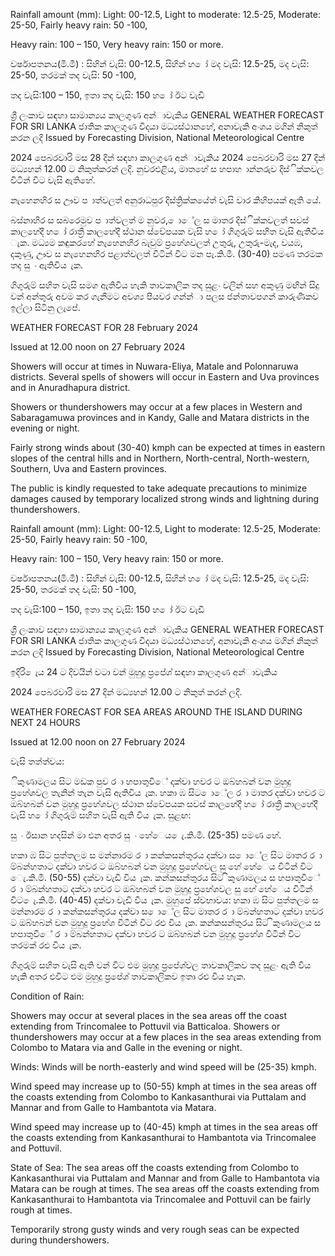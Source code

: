 Rainfall amount (mm): Light: 00-12.5, Light to moderate: 12.5-25, Moderate: 25-50, Fairly heavy rain: 50 -100,

Heavy rain: 100 – 150, Very heavy rain: 150 or more.

වර්ෂාපතනය(මි.මී) : සිහින් වැසි: 00-12.5, සිහින් හ ෝ මද වැසි: 12.5-25, මද වැසි: 25-50, තරමක් තද වැසි: 50 -100,

තද වැසි:100 – 150, ඉතා තද වැසි: 150 හ ෝ ඊට වැඩි

ශ්‍රී ලංකාව සඳහා සාමාන්‍යය කාලගුණ අන්‍ාවැකිය GENERAL WEATHER FORECAST FOR SRI LANKA ජාතික කාලගුණ විදයා මධ්‍යස්ථානහේ, අනාවැකි අංශය මගින් නිකුත් කරන ලදි Issued by Forecasting Division, National Meteorological Centre

2024 පෙබරවාරි මස 28 දින්‍ සඳහා කාලගුණ අන්‍ාවැකිය 2024 පෙබරවාරි මස 27 දින්‍ මධ්‍යහන්‍ 12.00 ට නිකුත්කරන්‍ ලදි. නුවරඑළිය, මාතහේ ස හපාහ ාන්නරුව දිස්ික්කවල විටින් විට වැසි ඇතිහේ.

නැහෙනහිර ස ඌව ප ාත්වලත් අනුරාධපුර දිස්ත්‍රික්කයේත් වැසි වාර කිහිපයක් ඇති යේ.

බස්නාහිර ස සබරෙමුව ප ාත්වලත් ම නුවර, ොේල ස මාතර දිස්ික්කවලත් සවස් කාලහේදී හ ෝ රාත්‍රී කාලහේදී ස්ථාන ස්වේපයක වැසි හ ෝ ගිගුරුම් සහිත වැසි ඇතිවිය ැක. මධ්‍යම කඳුකරහේ නැහෙනහිර බැවුම් ප්‍රහේශවලත් උතුරු, උතුරු-මැද, වයඹ, දකුණු, ඌව ස නැහෙනහිර පළාත්වලත් විටින් විට මන පැ.කි.මී. (30-40) පමණ තරමක තද සු ං ඇතිවිය ැක.

ගිගුරුම් සහිත වැසි සමග ඇතිවිය හැකි තාවකාලික තද සුළං වලින් සහ අකුණු මඟින් සිදු වන්‍ අන්‍තුරු අවම කර ගැනීමට අවශ්‍ය පියවර ගන්න්‍ා පලස ජන්‍තාවපගන් කාරුණිකව ඉල්ලා සිටිනු ලැපේ.

WEATHER FORECAST FOR 28 February 2024

Issued at 12.00 noon on 27 February 2024

Showers will occur at times in Nuwara-Eliya, Matale and Polonnaruwa districts. Several spells of showers will occur in Eastern and Uva provinces and in Anuradhapura district.

Showers or thundershowers may occur at a few places in Western and Sabaragamuwa provinces and in Kandy, Galle and Matara districts in the evening or night.

Fairly strong winds about (30-40) kmph can be expected at times in eastern slopes of the central hills and in Northern, North-central, North-western, Southern, Uva and Eastern provinces.

The public is kindly requested to take adequate precautions to minimize damages caused by temporary localized strong winds and lightning during thundershowers.

Rainfall amount (mm): Light: 00-12.5, Light to moderate: 12.5-25, Moderate: 25-50, Fairly heavy rain: 50 -100,

Heavy rain: 100 – 150, Very heavy rain: 150 or more.

වර්ෂාපතනය(මි.මී) : සිහින් වැසි: 00-12.5, සිහින් හ ෝ මද වැසි: 12.5-25, මද වැසි: 25-50, තරමක් තද වැසි: 50 -100,

තද වැසි:100 – 150, ඉතා තද වැසි: 150 හ ෝ ඊට වැඩි

ශ්‍රී ලංකාව සඳහා සාමාන්‍යය කාලගුණ අන්‍ාවැකිය GENERAL WEATHER FORECAST FOR SRI LANKA ජාතික කාලගුණ විදයා මධ්‍යස්ථානහේ, අනාවැකි අංශය මගින් නිකුත් කරන ලදි Issued by Forecasting Division, National Meteorological Centre

ඉදිරි ෙැය 24 ට දිවයින්‍ වටා වන්‍ මුහුදු ප්‍රපේශ්‍ සඳහා කාලගුණ අන්‍ාවැකිය

2024 පෙබරවාරි මස 27 දින්‍ මධ්‍යහන්‍ 12.00 ට නිකුත් කරන්‍ ලදි.

WEATHER FORECAST FOR SEA AREAS AROUND THE ISLAND DURING NEXT 24 HOURS

Issued at 12.00 noon on 27 February 2024

වැසි තත්ත්වය:

ිකුණාමලය සිට මඩක පුව ර ා හපාතුවිේ දක්වා හවර ට ඔබ්හබන් වන මුහුදු ප්‍රහේශවල තැනින් තැන වැසි ඇතිවිය ැක. හකා ඹ සිට ොේල ර ා මාතර දක්වා හවර ට ඔබ්හබන් වන මුහුදු ප්‍රහේශවල ස්ථාන ස්වේපයක සවස් කාලහේදී හ ෝ රාත්‍රී කාලහේදී වැසි හ ෝ ගිගුරුම් සහිත වැසි ඇති විය ැක. සුළඟ:

සු ං ඊසාන හදසින් මා එන අතර සු ං හේෙය ෙැ.කි.මී. (25-35) පමණ හේ.

හකා ඹ සිට පුත්තලම ස මන්නාරම ර ා කන්කසන්තුරය දක්වා ස ොේල සිට මාතර ර ා ම්බන්හතාට දක්වා හවර ට ඔබ්හබන් වන මුහුදු ප්‍රහේශවල සු හේ හේෙය විටින් විට ෙැ.කි.මී. (50-55) දක්වා වැඩි විය ැක. කන්කසන්තුරය සිට ිකුණාමලය ස හපාතුවිේ ර ා ම්බන්හතාට දක්වා හවර ට ඔබ්හබන් වන මුහුදු ප්‍රහේශවල සු හේ හේෙය විටින් විට ෙැ.කි.මී. (40-45) දක්වා වැඩි විය ැක. මුහුපේ ස්වභාවය: හකා ඹ සිට පුත්තලම ස මන්නාරම ර ා කන්කසන්තුරය දක්වා ස ොේල සිට මාතර ර ා ම්බන්හතාට දක්වා හවර ට ඔබ්හබන් වන මුහුදු ප්‍රහේශ විටින් විට රළු විය ැක. කන්කසන්තුරය සිට ිකුණාමලය ස හපාතුවිේ ර ා ම්බන්හතාට දක්වා හවර ට ඔබ්හබන් වන මුහුදු ප්‍රහේශ විටින් විට තරමක් රළු විය ැක.

ගිගුරුම් සහිත වැසි ඇති වන්‍ විට එම මුහුදු ප්‍රපේශ්‍වල තාවකාලිකව තද සුළං ඇති විය හැකි අතර එවිට එම මුහුදු ප්‍රපේශ්‍ තාවකාලිකව ඉතා රළු විය හැක.

Condition of Rain:

Showers may occur at several places in the sea areas off the coast extending from Trincomalee to Pottuvil via Batticaloa. Showers or thundershowers may occur at a few places in the sea areas extending from Colombo to Matara via and Galle in the evening or night.

Winds: Winds will be north-easterly and wind speed will be (25-35) kmph.

Wind speed may increase up to (50-55) kmph at times in the sea areas off the coasts extending from Colombo to Kankasanthurai via Puttalam and Mannar and from Galle to Hambantota via Matara.

Wind speed may increase up to (40-45) kmph at times in the sea areas off the coasts extending from Kankasanthurai to Hambantota via Trincomalee and Pottuvil.

State of Sea: The sea areas off the coasts extending from Colombo to Kankasanthurai via Puttalam and Mannar and from Galle to Hambantota via Matara can be rough at times. The sea areas off the coasts extending from Kankasanthurai to Hambantota via Trincomalee and Pottuvil can be fairly rough at times.

Temporarily strong gusty winds and very rough seas can be expected during thundershowers.